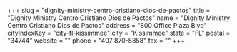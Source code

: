 +++
slug = "dignity-ministry-centro-cristiano-dios-de-pactos"
title = "Dignity Ministry Centro Cristiano Dios de Pactos"
name = "Dignity Ministry Centro Cristiano Dios de Pactos"
address = "800 Office Plaza Blvd"
cityIndexKey = "city-fl-kissimmee"
city = "Kissimmee"
state = "FL"
postal = "34744"
website = ""
phone = "407 870-5858"
fax = ""
+++
